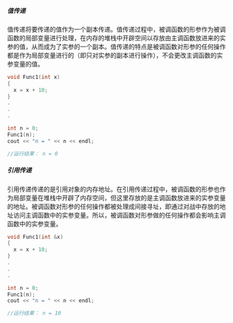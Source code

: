 ##### 值传递

​	值传递将要传递的值作为一个副本传递。值传递过程中，被调函数的形参作为被调函数的局部变量进行处理，在内存的堆栈中开辟空间以存放由主调函数放进来的实参的值，从而成为了实参的一个副本。值传递的特点是被调函数对形参的任何操作都是作为局部变量进行的（即只对实参的副本进行操作），不会更改主调函数的实参变量的值。

```c++
void Func1(int x)
{
  x = x + 10;
}
.
.
.

int n = 0;
Func1(n);
cout << "n = " << n << endl;

//运行结果： n = 0
```



##### 引用传递

​	引用传递传递的是引用对象的内存地址。在引用传递过程中，被调函数的形参也作为局部变量在堆栈中开辟了内存空间，但这里存放的是主调函数放进来的实参变量的地址。被调函数对形参的任何操作都被处理成间接寻址，即通过对战中存放的地址访问主调函数中的实参变量。所以，被调函数对形参做的任何操作都会影响主调函数中的实参变量。

```c++
void Func1(int &x)
{
  x = x + 10;
}
.
.
.

int n = 0;
Func1(n);
cout << "n = " << n << endl;

//运行结果： n = 10
```

